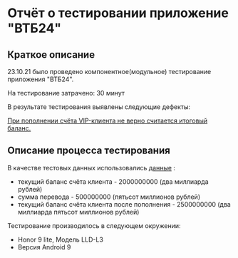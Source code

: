# Отчёт о тестировании приложение "ВТБ24"

## Краткое описание

23.10.21 было проведено компонентное(модульное) тестирование приложения "ВТБ24".

На тестирование затрачено: 30 минут

В результате тестирования выявлены следующие дефекты:

[При пополнении счёта VIP-клиента не верно считается итоговый баланс.](https://github.com/Nikolay-Potapov/Money-Transfer/issues/1)

## Описание процесса тестирования

В качестве тестовых данных использовались [данные](https://github.com/netology-code/javaqa-homeworks/blob/master/intro/MERGED.md) :
* текущий баланс счёта клиента - 2000000000 (два миллиарда рублей)
* сумма перевода - 500000000 (пятьсот миллионов рублей)
* текущий баланс счёта клиента после пополнения - 2500000000 (два миллиарда пятьсот миллионов рублей)

Тестирование производилось в следующем окружении:
* Honor 9 lite, Модель LLD-L3
* Версия Android 9
